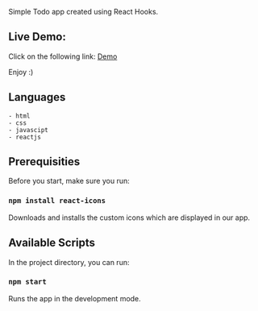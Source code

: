Simple Todo app created using React Hooks.


## Live Demo:

Click on the following link:
<a href="https://chrisstef.github.io/React-Todo-App/" rel="nofollow">Demo</a>


Enjoy :)


## Languages

```
- html
- css
- javascipt
- reactjs
```

## Prerequisities

Before you start, make sure you run:

### `npm install react-icons`

Downloads and installs the custom icons which are displayed in our app. 


## Available Scripts

In the project directory, you can run:

### `npm start`

Runs the app in the development mode.
